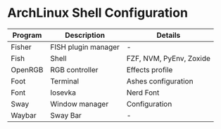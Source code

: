 # ArchLinux Shell Configuration

| Program | Description         | Details                 |
| ------- | ------------------- | ----------------------- |
| Fisher  | FISH plugin manager | -                       |
| Fish    | Shell               | FZF, NVM, PyEnv, Zoxide |
| OpenRGB | RGB controller      | Effects profile         |
| Foot    | Terminal            | Ashes configuration     |
| Font    | Iosevka             | Nerd Font               |
| Sway    | Window manager      | Configuration           |
| Waybar  | Sway Bar            | -                       |
